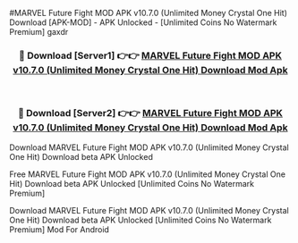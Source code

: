 #MARVEL Future Fight MOD APK v10.7.0 (Unlimited Money Crystal One Hit) Download [APK-MOD] - APK Unlocked - [Unlimited Coins No Watermark Premium] gaxdr



<div align="center">

<h3>🔴 Download [Server1] 👉👉 <a href="https://momento.my/?title=MARVEL_Future_Fight_MOD_APK_v10.7.0_(Unlimited_Money_Crystal_One_Hit)_Download">MARVEL Future Fight MOD APK v10.7.0 (Unlimited Money Crystal One Hit) Download Mod Apk</a></h3><br>

<h3>🔴 Download [Server2] 👉👉 <a href="https://momento.my/?title=MARVEL_Future_Fight_MOD_APK_v10.7.0_(Unlimited_Money_Crystal_One_Hit)_Download">MARVEL Future Fight MOD APK v10.7.0 (Unlimited Money Crystal One Hit) Download Mod Apk</a></h3>
</div>



Download MARVEL Future Fight MOD APK v10.7.0 (Unlimited Money Crystal One Hit) Download beta APK Unlocked

Free MARVEL Future Fight MOD APK v10.7.0 (Unlimited Money Crystal One Hit) Download beta APK Unlocked [Unlimited Coins No Watermark Premium]

Download MARVEL Future Fight MOD APK v10.7.0 (Unlimited Money Crystal One Hit) Download beta APK Unlocked [Unlimited Coins No Watermark Premium] Mod For Android
